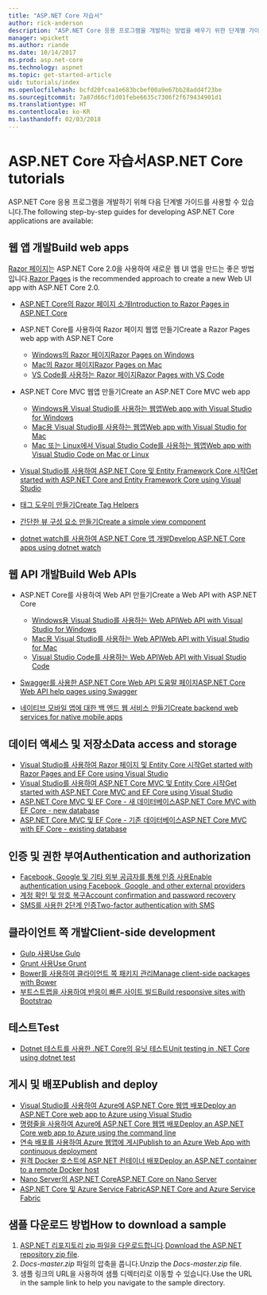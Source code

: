 ```yaml
---
title: "ASP.NET Core 자습서"
author: rick-anderson
description: "ASP.NET Core 응용 프로그램을 개발하는 방법을 배우기 위한 단계별 가이드 목록입니다."
manager: wpickett
ms.author: riande
ms.date: 10/14/2017
ms.prod: asp.net-core
ms.technology: aspnet
ms.topic: get-started-article
uid: tutorials/index
ms.openlocfilehash: bcfd20fcea1e683bcbef00a9e67bb28add4f23be
ms.sourcegitcommit: 7a87d66cf1d01febe6635c7306f2f679434901d1
ms.translationtype: HT
ms.contentlocale: ko-KR
ms.lasthandoff: 02/03/2018
---
```

# <a name="aspnet-core-tutorials"></a><span data-ttu-id="00ec6-103">ASP.NET Core 자습서</span><span class="sxs-lookup"><span data-stu-id="00ec6-103">ASP.NET Core tutorials</span></span>

<span data-ttu-id="00ec6-104">ASP.NET Core 응용 프로그램을 개발하기 위해 다음 단계별 가이드를 사용할 수 있습니다.</span><span class="sxs-lookup"><span data-stu-id="00ec6-104">The following step-by-step guides for developing ASP.NET Core applications are available:</span></span>

## <a name="build-web-apps"></a><span data-ttu-id="00ec6-105">웹 앱 개발</span><span class="sxs-lookup"><span data-stu-id="00ec6-105">Build web apps</span></span>

<span data-ttu-id="00ec6-106">[Razor 페이지](xref:mvc/razor-pages/index)는 ASP.NET Core 2.0을 사용하여 새로운 웹 UI 앱을 만드는 좋은 방법입니다.</span><span class="sxs-lookup"><span data-stu-id="00ec6-106">[Razor Pages](xref:mvc/razor-pages/index) is the recommended approach to create a new Web UI app with ASP.NET Core 2.0.</span></span>

* [<span data-ttu-id="00ec6-107">ASP.NET Core의 Razor 페이지 소개</span><span class="sxs-lookup"><span data-stu-id="00ec6-107">Introduction to Razor Pages in ASP.NET Core</span></span>](xref:mvc/razor-pages/index)
* <span data-ttu-id="00ec6-108">ASP.NET Core를 사용하여 Razor 페이지 웹앱 만들기</span><span class="sxs-lookup"><span data-stu-id="00ec6-108">Create a Razor Pages web app with ASP.NET Core</span></span>

   * [<span data-ttu-id="00ec6-109">Windows의 Razor 페이지</span><span class="sxs-lookup"><span data-stu-id="00ec6-109">Razor Pages on Windows</span></span>](xref:tutorials/razor-pages/index)
   * [<span data-ttu-id="00ec6-110">Mac의 Razor 페이지</span><span class="sxs-lookup"><span data-stu-id="00ec6-110">Razor Pages on Mac</span></span>](xref:tutorials/razor-pages-mac/index)
   * [<span data-ttu-id="00ec6-111">VS Code를 사용하는 Razor 페이지</span><span class="sxs-lookup"><span data-stu-id="00ec6-111">Razor Pages with VS Code</span></span>](xref:tutorials/razor-pages-vsc/index)  

* <span data-ttu-id="00ec6-112">ASP.NET Core MVC 웹앱 만들기</span><span class="sxs-lookup"><span data-stu-id="00ec6-112">Create an ASP.NET Core MVC web app</span></span>

   * [<span data-ttu-id="00ec6-113">Windows용 Visual Studio를 사용하는 웹앱</span><span class="sxs-lookup"><span data-stu-id="00ec6-113">Web app with Visual Studio for Windows</span></span>](first-mvc-app/index.md)
   * [<span data-ttu-id="00ec6-114">Mac용 Visual Studio를 사용하는 웹앱</span><span class="sxs-lookup"><span data-stu-id="00ec6-114">Web app with Visual Studio for Mac</span></span>](first-mvc-app-mac/index.md)
   * [<span data-ttu-id="00ec6-115">Mac 또는 Linux에서 Visual Studio Code를 사용하는 웹앱</span><span class="sxs-lookup"><span data-stu-id="00ec6-115">Web app with Visual Studio Code on Mac or Linux</span></span>](first-mvc-app-xplat/index.md)

* [<span data-ttu-id="00ec6-116">Visual Studio를 사용하여 ASP.NET Core 및 Entity Framework Core 시작</span><span class="sxs-lookup"><span data-stu-id="00ec6-116">Get started with ASP.NET Core and Entity Framework Core using Visual Studio</span></span>](../data/ef-mvc/index.md)
* [<span data-ttu-id="00ec6-117">태그 도우미 만들기</span><span class="sxs-lookup"><span data-stu-id="00ec6-117">Create Tag Helpers</span></span>](../mvc/views/tag-helpers/authoring.md)
* [<span data-ttu-id="00ec6-118">간단한 뷰 구성 요소 만들기</span><span class="sxs-lookup"><span data-stu-id="00ec6-118">Create a simple view component</span></span>](../mvc/views/view-components.md#walkthrough-creating-a-simple-view-component)
* [<span data-ttu-id="00ec6-119">dotnet watch를 사용하여 ASP.NET Core 앱 개발</span><span class="sxs-lookup"><span data-stu-id="00ec6-119">Develop ASP.NET Core apps using dotnet watch</span></span>](dotnet-watch.md)

## <a name="build-web-apis"></a><span data-ttu-id="00ec6-120">웹 API 개발</span><span class="sxs-lookup"><span data-stu-id="00ec6-120">Build Web APIs</span></span>
* <span data-ttu-id="00ec6-121">ASP.NET Core를 사용하여 Web API 만들기</span><span class="sxs-lookup"><span data-stu-id="00ec6-121">Create a Web API with ASP.NET Core</span></span>

  * [<span data-ttu-id="00ec6-122">Windows용 Visual Studio를 사용하는 Web API</span><span class="sxs-lookup"><span data-stu-id="00ec6-122">Web API with Visual Studio for Windows</span></span>](first-web-api.md)
  * [<span data-ttu-id="00ec6-123">Mac용 Visual Studio를 사용하는 Web API</span><span class="sxs-lookup"><span data-stu-id="00ec6-123">Web API with Visual Studio for Mac</span></span>](xref:tutorials/first-web-api-mac)
  * [<span data-ttu-id="00ec6-124">Visual Studio Code를 사용하는 Web API</span><span class="sxs-lookup"><span data-stu-id="00ec6-124">Web API with Visual Studio Code</span></span>](web-api-vsc.md)
  
* [<span data-ttu-id="00ec6-125">Swagger를 사용한 ASP.NET Core Web API 도움말 페이지</span><span class="sxs-lookup"><span data-stu-id="00ec6-125">ASP.NET Core Web API help pages using Swagger</span></span>](web-api-help-pages-using-swagger.md)
* [<span data-ttu-id="00ec6-126">네이티브 모바일 앱에 대한 백 엔드 웹 서비스 만들기</span><span class="sxs-lookup"><span data-stu-id="00ec6-126">Create backend web services for native mobile apps</span></span>](../mobile/native-mobile-backend.md)

## <a name="data-access-and-storage"></a><span data-ttu-id="00ec6-127">데이터 액세스 및 저장소</span><span class="sxs-lookup"><span data-stu-id="00ec6-127">Data access and storage</span></span>
* [<span data-ttu-id="00ec6-128">Visual Studio를 사용하여 Razor 페이지 및 Entity Core 시작</span><span class="sxs-lookup"><span data-stu-id="00ec6-128">Get started with Razor Pages and EF Core using Visual Studio</span></span>](xref:data/ef-rp/intro)
* [<span data-ttu-id="00ec6-129">Visual Studio를 사용하여 ASP.NET Core MVC 및 Entity Core 시작</span><span class="sxs-lookup"><span data-stu-id="00ec6-129">Get started with ASP.NET Core MVC and EF Core using Visual Studio</span></span>](../data/ef-mvc/index.md)
* [<span data-ttu-id="00ec6-130">ASP.NET Core MVC 및 EF Core - 새 데이터베이스</span><span class="sxs-lookup"><span data-stu-id="00ec6-130">ASP.NET Core MVC with EF Core - new database</span></span>](https://docs.microsoft.com/ef/core/get-started/aspnetcore/new-db)
* [<span data-ttu-id="00ec6-131">ASP.NET Core MVC 및 EF Core - 기존 데이터베이스</span><span class="sxs-lookup"><span data-stu-id="00ec6-131">ASP.NET Core MVC with EF Core - existing database</span></span>](https://docs.microsoft.com/ef/core/get-started/aspnetcore/existing-db)

## <a name="authentication-and-authorization"></a><span data-ttu-id="00ec6-132">인증 및 권한 부여</span><span class="sxs-lookup"><span data-stu-id="00ec6-132">Authentication and authorization</span></span>
* [<span data-ttu-id="00ec6-133">Facebook, Google 및 기타 외부 공급자를 통해 인증 사용</span><span class="sxs-lookup"><span data-stu-id="00ec6-133">Enable authentication using Facebook, Google, and other external providers</span></span>](../security/authentication/social/index.md)
* [<span data-ttu-id="00ec6-134">계정 확인 및 암호 복구</span><span class="sxs-lookup"><span data-stu-id="00ec6-134">Account confirmation and password recovery</span></span>](../security/authentication/accconfirm.md)
* [<span data-ttu-id="00ec6-135">SMS를 사용한 2단계 인증</span><span class="sxs-lookup"><span data-stu-id="00ec6-135">Two-factor authentication with SMS</span></span>](../security/authentication/2fa.md)

## <a name="client-side-development"></a><span data-ttu-id="00ec6-136">클라이언트 쪽 개발</span><span class="sxs-lookup"><span data-stu-id="00ec6-136">Client-side development</span></span>
* [<span data-ttu-id="00ec6-137">Gulp 사용</span><span class="sxs-lookup"><span data-stu-id="00ec6-137">Use Gulp</span></span>](../client-side/using-gulp.md)
* [<span data-ttu-id="00ec6-138">Grunt 사용</span><span class="sxs-lookup"><span data-stu-id="00ec6-138">Use Grunt</span></span>](../client-side/using-grunt.md)
* [<span data-ttu-id="00ec6-139">Bower를 사용하여 클라이언트 쪽 패키지 관리</span><span class="sxs-lookup"><span data-stu-id="00ec6-139">Manage client-side packages with Bower</span></span>](../client-side/bower.md)
* [<span data-ttu-id="00ec6-140">부트스트랩을 사용하여 반응이 빠른 사이트 빌드</span><span class="sxs-lookup"><span data-stu-id="00ec6-140">Build responsive sites with Bootstrap</span></span>](../client-side/bootstrap.md)

## <a name="test"></a><span data-ttu-id="00ec6-141">테스트</span><span class="sxs-lookup"><span data-stu-id="00ec6-141">Test</span></span>
* [<span data-ttu-id="00ec6-142">Dotnet 테스트를 사용한 .NET Core의 유닛 테스트</span><span class="sxs-lookup"><span data-stu-id="00ec6-142">Unit testing in .NET Core using dotnet test</span></span>](https://docs.microsoft.com/dotnet/articles/core/testing/unit-testing-with-dotnet-test)

## <a name="publish-and-deploy"></a><span data-ttu-id="00ec6-143">게시 및 배포</span><span class="sxs-lookup"><span data-stu-id="00ec6-143">Publish and deploy</span></span>
* [<span data-ttu-id="00ec6-144">Visual Studio를 사용하여 Azure에 ASP.NET Core 웹앱 배포</span><span class="sxs-lookup"><span data-stu-id="00ec6-144">Deploy an ASP.NET Core web app to Azure using Visual Studio</span></span>](publish-to-azure-webapp-using-vs.md)
* [<span data-ttu-id="00ec6-145">명령줄을 사용하여 Azure에 ASP.NET Core 웹앱 배포</span><span class="sxs-lookup"><span data-stu-id="00ec6-145">Deploy an ASP.NET Core web app to Azure using the command line</span></span>](publish-to-azure-webapp-using-cli.md)
* [<span data-ttu-id="00ec6-146">연속 배포를 사용하여 Azure 웹앱에 게시</span><span class="sxs-lookup"><span data-stu-id="00ec6-146">Publish to an Azure Web App with continuous deployment</span></span>](xref:host-and-deploy/azure-apps/azure-continuous-deployment)
* [<span data-ttu-id="00ec6-147">원격 Docker 호스트에 ASP.NET 컨테이너 배포</span><span class="sxs-lookup"><span data-stu-id="00ec6-147">Deploy an ASP.NET container to a remote Docker host</span></span>](https://docs.microsoft.com/azure/vs-azure-tools-docker-hosting-web-apps-in-docker)
* [<span data-ttu-id="00ec6-148">Nano Server의 ASP.NET Core</span><span class="sxs-lookup"><span data-stu-id="00ec6-148">ASP.NET Core on Nano Server</span></span>](nano-server.md)
* [<span data-ttu-id="00ec6-149">ASP.NET Core 및 Azure Service Fabric</span><span class="sxs-lookup"><span data-stu-id="00ec6-149">ASP.NET Core and Azure Service Fabric</span></span>](https://docs.microsoft.com/azure/service-fabric/service-fabric-add-a-web-frontend)

<a name="download"></a> 
## <a name="how-to-download-a-sample"></a><span data-ttu-id="00ec6-150">샘플 다운로드 방법</span><span class="sxs-lookup"><span data-stu-id="00ec6-150">How to download a sample</span></span>
1. <span data-ttu-id="00ec6-151">[ASP.NET 리포지토리 zip 파일을 다운로드합니다](https://codeload.github.com/aspnet/Docs/zip/master).</span><span class="sxs-lookup"><span data-stu-id="00ec6-151">[Download the ASP.NET repository zip file](https://codeload.github.com/aspnet/Docs/zip/master).</span></span>
1. <span data-ttu-id="00ec6-152">*Docs-master.zip* 파일의 압축을 풉니다.</span><span class="sxs-lookup"><span data-stu-id="00ec6-152">Unzip the *Docs-master.zip* file.</span></span>
1. <span data-ttu-id="00ec6-153">샘플 링크의 URL을 사용하여 샘플 디렉터리로 이동할 수 있습니다.</span><span class="sxs-lookup"><span data-stu-id="00ec6-153">Use the URL in the sample link to help you navigate to the sample directory.</span></span> 
